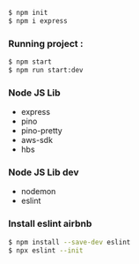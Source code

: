 

```sh
$ npm init
$ npm i express
```

### Running project :
``` bash
$ npm start
$ npm run start:dev
```

### Node JS Lib
* express
* pino
* pino-pretty
* aws-sdk
* hbs

### Node JS Lib dev
* nodemon
* eslint

### Install eslint airbnb

```sh
$ npm install --save-dev eslint
$ npx eslint --init
```
